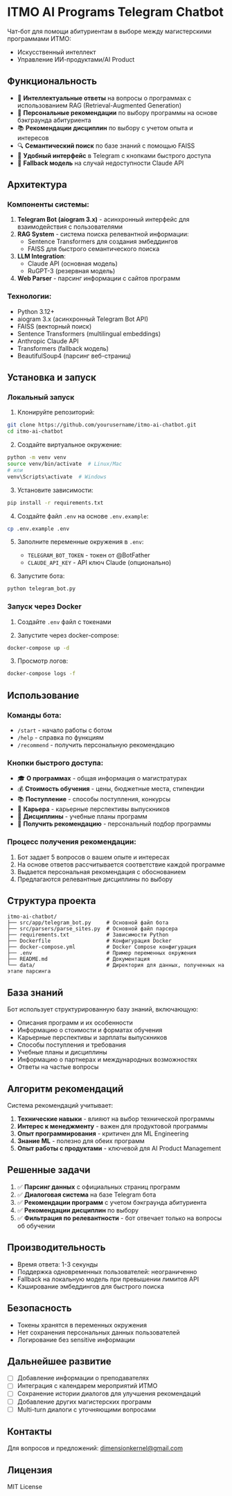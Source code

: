 # ITMO AI Programs Telegram Chatbot

Чат-бот для помощи абитуриентам в выборе между магистерскими программами ИТМО:
- Искусственный интеллект
- Управление ИИ-продуктами/AI Product

## Функциональность

- 🤖 **Интеллектуальные ответы** на вопросы о программах с использованием RAG (Retrieval-Augmented Generation)
- 🎯 **Персональные рекомендации** по выбору программы на основе бэкграунда абитуриента
- 📚 **Рекомендации дисциплин** по выбору с учетом опыта и интересов
- 🔍 **Семантический поиск** по базе знаний с помощью FAISS
- 💬 **Удобный интерфейс** в Telegram с кнопками быстрого доступа
- 🔄 **Fallback модель** на случай недоступности Claude API

## Архитектура

### Компоненты системы:

1. **Telegram Bot (aiogram 3.x)** - асинхронный интерфейс для взаимодействия с пользователями
2. **RAG System** - система поиска релевантной информации:
   - Sentence Transformers для создания эмбеддингов
   - FAISS для быстрого семантического поиска
3. **LLM Integration**:
   - Claude API (основная модель)
   - RuGPT-3 (резервная модель)
4. **Web Parser** - парсинг информации с сайтов программ

### Технологии:

- Python 3.12+
- aiogram 3.x (асинхронный Telegram Bot API)
- FAISS (векторный поиск)
- Sentence Transformers (multilingual embeddings)
- Anthropic Claude API
- Transformers (fallback модель)
- BeautifulSoup4 (парсинг веб-страниц)

## Установка и запуск

### Локальный запуск

1. Клонируйте репозиторий:
```bash
git clone https://github.com/yourusername/itmo-ai-chatbot.git
cd itmo-ai-chatbot
```

2. Создайте виртуальное окружение:
```bash
python -m venv venv
source venv/bin/activate  # Linux/Mac
# или
venv\Scripts\activate  # Windows
```

3. Установите зависимости:
```bash
pip install -r requirements.txt
```

4. Создайте файл `.env` на основе `.env.example`:
```bash
cp .env.example .env
```

5. Заполните переменные окружения в `.env`:
   - `TELEGRAM_BOT_TOKEN` - токен от @BotFather
   - `CLAUDE_API_KEY` - API ключ Claude (опционально)

6. Запустите бота:
```bash
python telegram_bot.py
```

### Запуск через Docker

1. Создайте `.env` файл с токенами

2. Запустите через docker-compose:
```bash
docker-compose up -d
```

3. Просмотр логов:
```bash
docker-compose logs -f
```

## Использование

### Команды бота:

- `/start` - начало работы с ботом
- `/help` - справка по функциям
- `/recommend` - получить персональную рекомендацию

### Кнопки быстрого доступа:

- 🎓 **О программах** - общая информация о магистратурах
- 💰 **Стоимость обучения** - цены, бюджетные места, стипендии
- 📚 **Поступление** - способы поступления, конкурсы
- 💼 **Карьера** - карьерные перспективы выпускников
- 📖 **Дисциплины** - учебные планы программ
- 🎯 **Получить рекомендацию** - персональный подбор программы

### Процесс получения рекомендации:

1. Бот задает 5 вопросов о вашем опыте и интересах
2. На основе ответов рассчитывается соответствие каждой программе
3. Выдается персональная рекомендация с обоснованием
4. Предлагаются релевантные дисциплины по выбору

## Структура проекта

```
itmo-ai-chatbot/
├── src/app/telegram_bot.py     # Основной файл бота
├── src/parsers/parse_sites.py  # Основной файл парсера
├── requirements.txt            # Зависимости Python
├── Dockerfile                  # Конфигурация Docker
├── docker-compose.yml          # Docker Compose конфигурация
├── .env                        # Пример переменных окружения
├── README.md                   # Документация
└── data/                       # Директория для данных, полученных на этапе парсинга
```

## База знаний

Бот использует структурированную базу знаний, включающую:

- Описания программ и их особенности
- Информацию о стоимости и форматах обучения
- Карьерные перспективы и зарплаты выпускников
- Способы поступления и требования
- Учебные планы и дисциплины
- Информацию о партнерах и международных возможностях
- Ответы на частые вопросы

## Алгоритм рекомендаций

Система рекомендаций учитывает:

1. **Технические навыки** - влияют на выбор технической программы
2. **Интерес к менеджменту** - важен для продуктовой программы
3. **Опыт программирования** - критичен для ML Engineering
4. **Знание ML** - полезно для обеих программ
5. **Опыт работы с продуктами** - ключевой для AI Product Management

## Решенные задачи

1. ✅ **Парсинг данных** с официальных страниц программ
2. ✅ **Диалоговая система** на базе Telegram бота
3. ✅ **Рекомендации программ** с учетом бэкграунда абитуриента
4. ✅ **Рекомендации дисциплин** по выбору
5. ✅ **Фильтрация по релевантности** - бот отвечает только на вопросы об обучении

## Производительность

- Время ответа: 1-3 секунды
- Поддержка одновременных пользователей: неограниченно
- Fallback на локальную модель при превышении лимитов API
- Кэширование эмбеддингов для быстрого поиска

## Безопасность

- Токены хранятся в переменных окружения
- Нет сохранения персональных данных пользователей
- Логирование без sensitive информации

## Дальнейшее развитие

- [ ] Добавление информации о преподавателях
- [ ] Интеграция с календарем мероприятий ИТМО
- [ ] Сохранение истории диалогов для улучшения рекомендаций
- [ ] Добавление других магистерских программ
- [ ] Multi-turn диалоги с уточняющими вопросами

## Контакты

Для вопросов и предложений: dimensionkernel@gmail.com

## Лицензия

MIT License